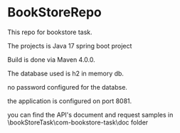 # BookStoreRepo

This repo for bookstore task.

The projects is Java 17 spring boot project

Build is done via Maven 4.0.0.

The database used is h2 in memory db.

no password configured for the databse.

the application is configured on port 8081.

you can find the API's document and request samples in \bookStoreTask\com-bookstore-task\doc folder

